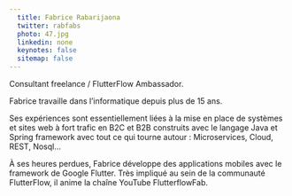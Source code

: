 ```yaml
---
  title: Fabrice Rabarijaona
  twitter: rabfabs
  photo: 47.jpg
  linkedin: none
  keynotes: false
  sitemap: false
---
```

Consultant freelance / FlutterFlow Ambassador.

Fabrice travaille dans l’informatique depuis plus de 15 ans.

Ses expériences sont essentiellement liées à la mise en place de systèmes et sites web à fort trafic en B2C et B2B construits avec le langage Java et Spring framework avec tout ce qui tourne autour : Microservices, Cloud, REST, Nosql…

À ses heures perdues, Fabrice développe des applications mobiles avec le framework de Google Flutter.
Très impliqué au sein de la communauté FlutterFlow, il anime la chaîne YouTube FlutterflowFab.
